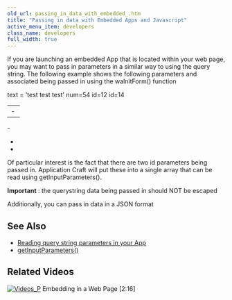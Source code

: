 ```yaml
---
old_url: passing_in_data_with_embedded_.htm
title: "Passing in data with Embedded Apps and Javascript"
active_menu_item: developers
class_name: developers
full_width: true
---
```



If you are launching an embedded App that is located within your web page, you may want to pass in parameters in a similar way to using the query string. The following example shows the following parameters and associated being passed in using the waInitForm() function

<table>
<tr>
<td width="13">
 - 

</td>
      text = 'test test test' 
      num=54
      id=12
      id=14
      <script src="http://ac-dev.applicationcraft.com//live/userlive.js" type="text/javascript"></script>
      <script type="text/javascript">
         waInitForm("2e5a47be-9c85-4ad4-8f47-108cb2986268", 
           757, 811, "id=12&id=14&text=test test test&num=54");
      </script>
      <script src="http://ac-dev.applicationcraft.com//live/userlive.js" type="text/javascript"></script>
      <script type="text/javascript">
         waInitForm("2e5a47be-9c85-4ad4-8f47-108cb2986268", 
           757, 811, {id:[12,14], text:"test test test", num:54});
      </script>
     

</tr>
</table>
 - 

 - 

 - 

Of particular interest is the fact that there are two id parameters being passed in. Application Craft will put these into a single array that can be read using getInputParameters().

**Important** : the querystring data being passed in should NOT be escaped

Additionally, you can pass in data in a JSON format

## See Also

 - [Reading query string parameters in your App](/developers/documentation/product-guide/advanced-features/passing-parameters-into-apps/reading-querystring-parameters)
 - [getInputParameters()](/developers/documentation/scripting-apis/client-api/app-functions/getinputparameter)

## Related Videos

[![Videos\_P](/img/docs/videos_p.png)](http://www.youtube.com/v/Riyw8suv0hc?autoplay=1&hd=1&fs=1&showsearch=0&rel=0&) Embedding in a Web Page [2:16]
